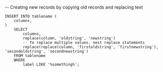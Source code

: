 -- Creating new records by copying old records and replacing text

```
INSERT INTO tablename (
	columns,
)
	SELECT
		columns,
		replace(column, 'oldstring', 'newstring')
		-- To replace multiple values, nest replace statements
		replace(replace(column, 'firstoldstring', 'firstnewstring'), 'secondoldstring', 'secondnewstring')
	FROM tablename
	WHERE
		label LIKE '%something%';
```
